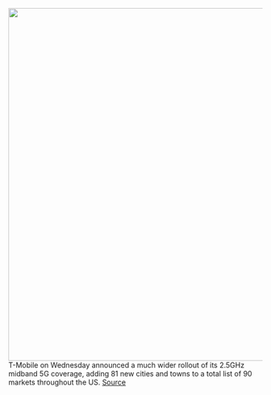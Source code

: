 <img src='https://cdn.vox-cdn.com/thumbor/2DRACq3MdlRc0bgCkozEEweMGmQ=/0x0:2040x1360/1200x800/filters:focal(857x517:1183x843)/cdn.vox-cdn.com/uploads/chorus_image/image/67342062/acastro_191108_1777_t-mobile_0002.0.0.jpg' width='700px' /><br/>
T-Mobile on Wednesday announced a much wider rollout of its 2.5GHz midband 5G coverage, adding 81 new cities and towns to a total list of 90 markets throughout the US.
<a href='https://www.theverge.com/2020/9/2/21418289/t-mobile-mid-band-5g-81-new-cities-towns-coverage-gigabit-speeds'> Source <a/>